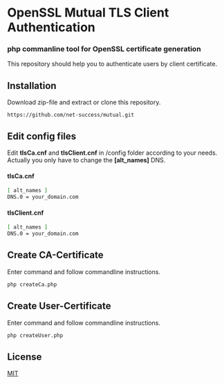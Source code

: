 # OpenSSL Mutual TLS Client Authentication

### php commanline tool for OpenSSL certificate generation

This repository should help you to authenticate users by client certificate.

## Installation

Download zip-file and extract or clone this repository.

```git
https://github.com/net-success/mutual.git
```

## Edit config files

Edit **tlsCa.cnf** and **tlsClient.cnf** in /config folder according to your needs.
Actually you only have to change the **[alt_names]** DNS.

#### tlsCa.cnf

```bash
[ alt_names ]
DNS.0 = your_domain.com
```

#### tlsClient.cnf

```bash
[ alt_names ]
DNS.0 = your_domain.com
```

## Create CA-Certificate

Enter command and follow commandline instructions.

```bash
php createCa.php
```

## Create User-Certificate

Enter command and follow commandline instructions.

```bash
php createUser.php
```

## License

[MIT](https://choosealicense.com/licenses/mit/)
